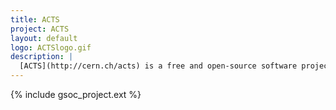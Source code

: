```yaml
---
title: ACTS
project: ACTS
layout: default
logo: ACTSlogo.gif
description: |
  [ACTS](http://cern.ch/acts) is a free and open-source software project for track reconstruction in high-energy physics experiments. As a modernized version of the particle tracking code used by the ATLAS experiment at the Large Hadron Collider, the project is focused on adoption of modern C++ standards, usability in multi-threaded workflows, and increased use of vectorization.
---
```


{% include gsoc_project.ext %}

